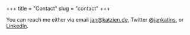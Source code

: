+++
title = "Contact"
slug = "contact"
+++

You can reach me either via
email [jan@katzien.de](mailto:jan@katzien.de),
Twitter [@jankatins](https://twitter.com/jankatins), or
[LinkedIn](https://www.linkedin.com/in/jankatins/).
